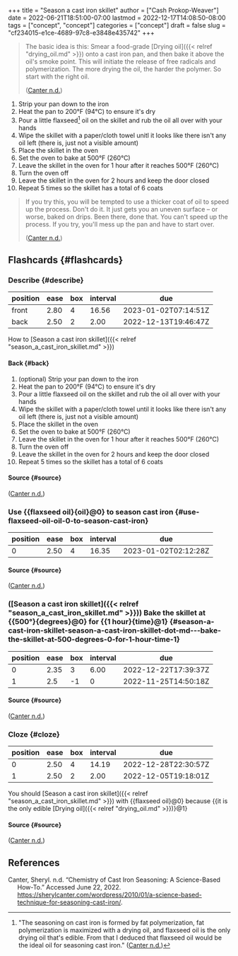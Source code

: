 +++
title = "Season a cast iron skillet"
author = ["Cash Prokop-Weaver"]
date = 2022-06-21T18:51:00-07:00
lastmod = 2022-12-17T14:08:50-08:00
tags = ["concept", "concept"]
categories = ["concept"]
draft = false
slug = "cf234015-e1ce-4689-97c8-e3848e435742"
+++

> The basic idea is this: Smear a food-grade [Drying oil]({{< relref "drying_oil.md" >}}) onto a cast iron pan, and then bake it above the oil's smoke point. This will initiate the release of free radicals and polymerization. The more drying the oil, the harder the polymer. So start with the right oil.
>
> (<a href="#citeproc_bib_item_1">Canter n.d.</a>)

1.  Strip your pan down to the iron
2.  Heat the pan to 200°F (94°C) to ensure it's dry
3.  Pour a little flaxseed[^fn:1] oil on the skillet and rub the oil all over with your hands
4.  Wipe the skillet with a paper/cloth towel unitl it looks like there isn't any oil left (there is, just not a visible amount)
5.  Place the skillet in the oven
6.  Set the oven to bake at 500°F (260°C)
7.  Leave the skillet in the oven for 1 hour after it reaches 500°F (260°C)
8.  Turn the oven off
9.  Leave the skillet in the oven for 2 hours and keep the door closed
10. Repeat 5 times so the skillet has a total of 6 coats

> If you try this, you will be tempted to use a thicker coat of oil to speed up the process. Don't do it. It just gets you an uneven surface – or worse, baked on drips. Been there, done that. You can't speed up the process. If you try, you'll mess up the pan and have to start over.
>
> (<a href="#citeproc_bib_item_1">Canter n.d.</a>)


## Flashcards {#flashcards}


### Describe {#describe}

| position | ease | box | interval | due                  |
|----------|------|-----|----------|----------------------|
| front    | 2.80 | 4   | 16.56    | 2023-01-02T07:14:51Z |
| back     | 2.50 | 2   | 2.00     | 2022-12-13T19:46:47Z |

How to [Season a cast iron skillet]({{< relref "season_a_cast_iron_skillet.md" >}})


#### Back {#back}

1.  (optional) Strip your pan down to the iron
2.  Heat the pan to 200°F (94°C) to ensure it's dry
3.  Pour a little flaxseed oil on the skillet and rub the oil all over with your hands
4.  Wipe the skillet with a paper/cloth towel until it looks like there isn't any oil left (there is, just not a visible amount)
5.  Place the skillet in the oven
6.  Set the oven to bake at 500°F (260°C)
7.  Leave the skillet in the oven for 1 hour after it reaches 500°F (260°C)
8.  Turn the oven off
9.  Leave the skillet in the oven for 2 hours and keep the door closed
10. Repeat 5 times so the skillet has a total of 6 coats


#### Source {#source}

(<a href="#citeproc_bib_item_1">Canter n.d.</a>)


### Use {{flaxseed oil}{oil}@0} to season cast iron {#use-flaxseed-oil-oil-0-to-season-cast-iron}

| position | ease | box | interval | due                  |
|----------|------|-----|----------|----------------------|
| 0        | 2.50 | 4   | 16.35    | 2023-01-02T02:12:28Z |


#### Source {#source}

(<a href="#citeproc_bib_item_1">Canter n.d.</a>)


### ([Season a cast iron skillet]({{< relref "season_a_cast_iron_skillet.md" >}})) Bake the skillet at {{500°}{degrees}@0} for {{1 hour}{time}@1} {#season-a-cast-iron-skillet-season-a-cast-iron-skillet-dot-md---bake-the-skillet-at-500-degrees-0-for-1-hour-time-1}

| position | ease | box | interval | due                  |
|----------|------|-----|----------|----------------------|
| 0        | 2.35 | 3   | 6.00     | 2022-12-22T17:39:37Z |
| 1        | 2.5  | -1  | 0        | 2022-11-25T14:50:18Z |


#### Source {#source}

(<a href="#citeproc_bib_item_1">Canter n.d.</a>)


### Cloze {#cloze}

| position | ease | box | interval | due                  |
|----------|------|-----|----------|----------------------|
| 0        | 2.50 | 4   | 14.19    | 2022-12-28T22:30:57Z |
| 1        | 2.50 | 2   | 2.00     | 2022-12-05T19:18:01Z |

You should [Season a cast iron skillet]({{< relref "season_a_cast_iron_skillet.md" >}}) with {{flaxseed oil}@0} because {{it is the only edible [Drying oil]({{< relref "drying_oil.md" >}})}@1}


#### Source {#source}

(<a href="#citeproc_bib_item_1">Canter n.d.</a>)

## References

<style>.csl-entry{text-indent: -1.5em; margin-left: 1.5em;}</style><div class="csl-bib-body">
  <div class="csl-entry"><a id="citeproc_bib_item_1"></a>Canter, Sheryl. n.d. “Chemistry of Cast Iron Seasoning: A Science-Based How-To.” Accessed June 22, 2022. <a href="https://sherylcanter.com/wordpress/2010/01/a-science-based-technique-for-seasoning-cast-iron/">https://sherylcanter.com/wordpress/2010/01/a-science-based-technique-for-seasoning-cast-iron/</a>.</div>
</div>

[^fn:1]: "The seasoning on cast iron is formed by fat polymerization, fat polymerization is maximized with a drying oil, and flaxseed oil is the only drying oil that's edible. From that I deduced that flaxseed oil would be the ideal oil for seasoning cast iron." (<a href="#citeproc_bib_item_1">Canter n.d.</a>)